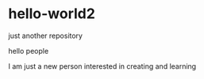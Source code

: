 
# hello-world2
just another repository 

hello people 

I am just a new person interested in creating and learning 
